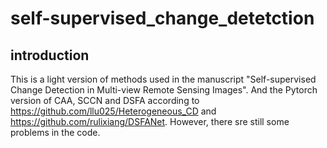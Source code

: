 # self-supervised_change_detetction
## introduction
This is a light version of methods used in the manuscript "Self-supervised Change Detection in Multi-view Remote Sensing Images".
And the Pytorch version of CAA, SCCN and DSFA according to https://github.com/llu025/Heterogeneous_CD and https://github.com/rulixiang/DSFANet. However, there sre still some problems in the code.
